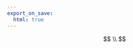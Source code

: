 ```yaml
---
export_on_save:
  html: true
---
```


<style>
.katex-display { overflow: auto hidden }
</style>

$$
\\
$$